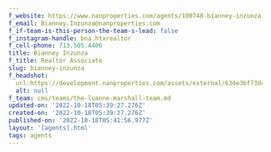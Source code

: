 ```yaml
---
f_website: https://www.nanproperties.com/agents/100748-bianney-inzunza
f_email: Bianney.Inzunza@nanproperties.com
f_if-team-is-this-person-the-team-s-lead: false
f_instagram-handle: bna.htxrealtor
f_cell-phone: 713.505.4406
title: Bianney Inzunza
f_title: Realtor Associate
slug: bianney-inzunza
f_headshot:
  url:https://development.nanproperties.com/assets/external/634e3bf73dc376ee15c6dc12_bianey.jpeg
  alt: null
f_team: cms/teams/the-luanne-marshall-team.md
updated-on: '2022-10-18T05:39:27.276Z'
created-on: '2022-10-18T05:39:27.276Z'
published-on: '2022-10-18T05:41:56.977Z'
layout: '[agents].html'
tags: agents
---
```



